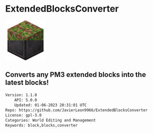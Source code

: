 # ExtendedBlocksConverter
<img src="https://raw.githubusercontent.com/JavierLeon9966/ExtendedBlocksConverter/2dc72ead386718971c95816f7cdcce9b6cf246b0/icon.png" width="128" height="128" />

## Converts any PM3 extended blocks into the latest blocks!
```properties
Version: 1.1.0
    API: 5.0.0
    Updated: 01-06-2023 20:31:01 UTC
Repo: https://github.com/JavierLeon9966/ExtendedBlocksConverter
License: gpl-3.0
Categories: World Editing and Management
Keywords: block,blocks,converter
```